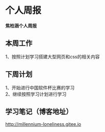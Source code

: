 # 个人周报 #
**焦柏涵个人周报**
## 本周工作 ##
1、按照计划学习搭建大型网页和css的相关内容
## 下周计划 ##
1、开始进行中国软件杯比赛的学习  
2、继续按照学习计划进行学习
## 学习笔记（博客地址） ##
http://millennium-loneliness.gitee.io